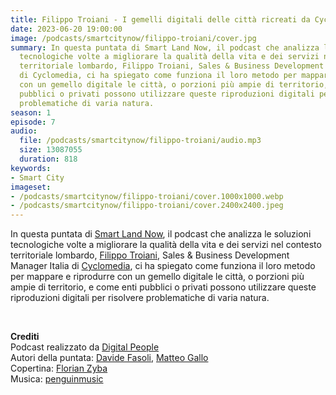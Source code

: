 ```yaml
---
title: Filippo Troiani - I gemelli digitali delle città ricreati da Cyclomedia
date: 2023-06-20 19:00:00
image: /podcasts/smartcitynow/filippo-troiani/cover.jpg
summary: In questa puntata di Smart Land Now, il podcast che analizza le soluzioni
  tecnologiche volte a migliorare la qualità della vita e dei servizi nel contesto
  territoriale lombardo, Filippo Troiani, Sales & Business Development Manager Italia
  di Cyclomedia, ci ha spiegato come funziona il loro metodo per mappare e riprodurre
  con un gemello digitale le città, o porzioni più ampie di territorio, e come enti
  pubblici o privati possono utilizzare queste riproduzioni digitali per risolvere
  problematiche di varia natura.
season: 1
episode: 7
audio:
  file: /podcasts/smartcitynow/filippo-troiani/audio.mp3
  size: 13087055
  duration: 818
keywords:
- Smart City
imageset:
- /podcasts/smartcitynow/filippo-troiani/cover.1000x1000.webp
- /podcasts/smartcitynow/filippo-troiani/cover.2400x2400.jpeg
---
```


In questa puntata di [Smart Land Now](https://www.smartcitynow.it/), il podcast che analizza le soluzioni tecnologiche volte a migliorare la qualità della vita e dei servizi nel contesto territoriale lombardo, [Filippo Troiani](https://www.linkedin.com/in/filippo-troiani/), Sales & Business Development Manager Italia di [Cyclomedia](https://www.cyclomedia.com/it), ci ha spiegato come funziona il loro metodo per mappare e riprodurre con un gemello digitale le città, o porzioni più ampie di territorio, e come enti pubblici o privati possono utilizzare queste riproduzioni digitali per risolvere problematiche di varia natura.

<br>

**Crediti**<br>
Podcast realizzato da [Digital People](https://w3id.org/digitalpeople)<br>
Autori della puntata: [Davide Fasoli](https://www.linkedin.com/in/davide-fasoli-2b3246179/), [Matteo Gallo](https://www.linkedin.com/in/matteo-gallo-4a5ab31a8/)<br>
Copertina: [Florian Zyba](https://www.linkedin.com/in/florian-zyba/)<br>
Musica: [penguinmusic](https://pixabay.com/users/penguinmusic-24940186/)